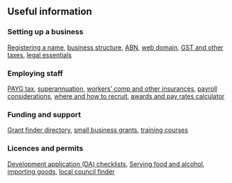 ## Useful information

### Setting up a business
[Registering a name](#), [business structure](#), [ABN](#), [web domain](#), [GST and other taxes](#), [legal essentials](#)

### Employing staff
[PAYG tax](#), [superannuation](#), [workers’ comp and other insurances](#), [payroll considerations](#), [where and how to recruit](#), [awards and pay rates calculator](#)

### Funding and support
[Grant finder directory](#), [small business grants](#), [training courses](#)

### Licences and permits
[Development application (DA) checklists](#), [Serving food and alcohol](#), [importing goods](#), [local council finder](#)
